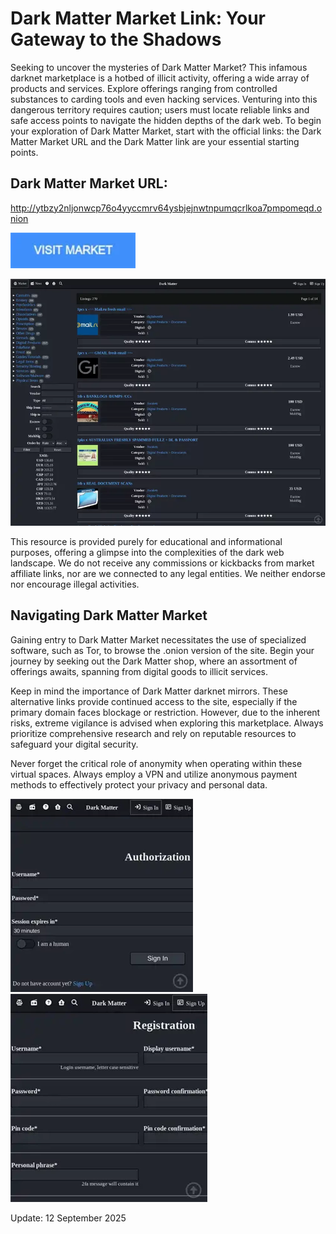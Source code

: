 # Dark Matter Market Link: Your Gateway to the Shadows

Seeking to uncover the mysteries of Dark Matter Market? This infamous darknet marketplace is a hotbed of illicit activity, offering a wide array of products and services. Explore offerings ranging from controlled substances to carding tools and even hacking services. Venturing into this dangerous territory requires caution; users must locate reliable links and safe access points to navigate the hidden depths of the dark web. To begin your exploration of Dark Matter Market, start with the official links: the Dark Matter Market URL and the Dark Matter link are your essential starting points.

## Dark Matter Market URL:

http://ytbzy2nljonwcp76o4yyccmrv64ysbjejnwtnpumqcrlkoa7pmpomeqd.onion

[<img src="/media/look.webp" width="200">](http://ytbzy2nljonwcp76o4yyccmrv64ysbjejnwtnpumqcrlkoa7pmpomeqd.onion)

<a href="http://ytbzy2nljonwcp76o4yyccmrv64ysbjejnwtnpumqcrlkoa7pmpomeqd.onion"><img src="/media/right.webp" alt="image" style="max-width: 100%;"><a>

This resource is provided purely for educational and informational purposes, offering a glimpse into the complexities of the dark web landscape. We do not receive any commissions or kickbacks from market affiliate links, nor are we connected to any legal entities. We neither endorse nor encourage illegal activities.

## Navigating Dark Matter Market

Gaining entry to Dark Matter Market necessitates the use of specialized software, such as Tor, to browse the .onion version of the site. Begin your journey by seeking out the Dark Matter shop, where an assortment of offerings awaits, spanning from digital goods to illicit services.

Keep in mind the importance of Dark Matter darknet mirrors. These alternative links provide continued access to the site, especially if the primary domain faces blockage or restriction. However, due to the inherent risks, extreme vigilance is advised when exploring this marketplace. Always prioritize comprehensive research and rely on reputable resources to safeguard your digital security.

Never forget the critical role of anonymity when operating within these virtual spaces. Always employ a VPN and utilize anonymous payment methods to effectively protect your privacy and personal data.

<a href="http://ytbzy2nljonwcp76o4yyccmrv64ysbjejnwtnpumqcrlkoa7pmpomeqd.onion"><img src="/media/area.webp" alt="image" style="max-width: 100%;"><a>  <a href="http://ytbzy2nljonwcp76o4yyccmrv64ysbjejnwtnpumqcrlkoa7pmpomeqd.onion"><img src="/media/heap.webp" alt="image" style="max-width: 100%;"><a>























Update:  12 September 2025